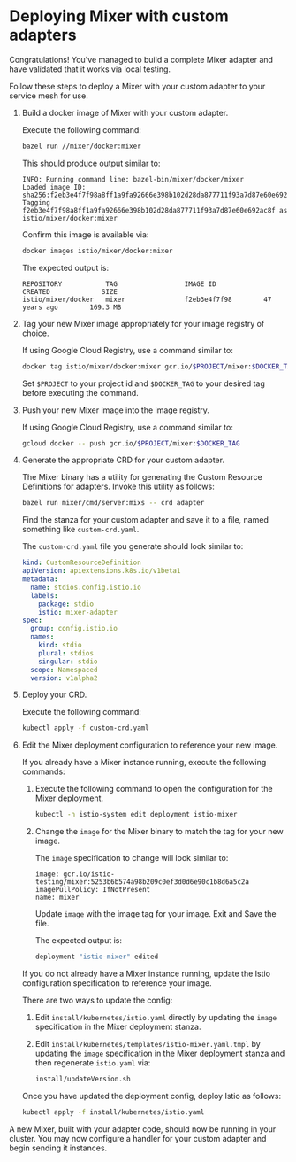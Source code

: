 # Deploying Mixer with custom adapters

Congratulations! You've managed to build a complete Mixer adapter and have validated
that it works via local testing.

Follow these steps to deploy a Mixer with your custom adapter to your service
mesh for use.

1. Build a docker image of Mixer with your custom adapter.

   Execute the following command:

   ```bash
   bazel run //mixer/docker:mixer
   ```

   This should produce output similar to:

   ```
   INFO: Running command line: bazel-bin/mixer/docker/mixer
   Loaded image ID: sha256:f2eb3e4f7f98a8ff1a9fa92666e398b102d28da877711f93a7d87e60e692ac8f
   Tagging f2eb3e4f7f98a8ff1a9fa92666e398b102d28da877711f93a7d87e60e692ac8f as istio/mixer/docker:mixer
   ```

   Confirm this image is available via:

   ```bash
   docker images istio/mixer/docker:mixer
   ```

   The expected output is:

   ```
   REPOSITORY           TAG                 IMAGE ID            CREATED             SIZE
   istio/mixer/docker   mixer               f2eb3e4f7f98        47 years ago        169.3 MB
   ```

1. Tag your new Mixer image appropriately for your image registry of choice.

   If using Google Cloud Registry, use a command similar to:
   
   ```bash
   docker tag istio/mixer/docker:mixer gcr.io/$PROJECT/mixer:$DOCKER_TAG   
   ```
   
   Set `$PROJECT` to your project id and `$DOCKER_TAG` to your desired tag before executing the command.
   
1. Push your new Mixer image into the image registry.

   If using Google Cloud Registry, use a command similar to:
   
   ```bash
   gcloud docker -- push gcr.io/$PROJECT/mixer:$DOCKER_TAG
   ```
   
1. Generate the appropriate CRD for your custom adapter.

   The Mixer binary has a utility for generating the Custom Resource Definitions for adapters. Invoke this utility as follows:
   
   ```bash
   bazel run mixer/cmd/server:mixs -- crd adapter
   ``` 

   Find the stanza for your custom adapter and save it to a file, named something like `custom-crd.yaml`.
   
   The `custom-crd.yaml` file you generate should look similar to:
   
   ```yaml
   kind: CustomResourceDefinition
   apiVersion: apiextensions.k8s.io/v1beta1
   metadata:
     name: stdios.config.istio.io
     labels:
       package: stdio
       istio: mixer-adapter
   spec:
     group: config.istio.io
     names:
       kind: stdio
       plural: stdios
       singular: stdio
     scope: Namespaced
     version: v1alpha2
   ```

1. Deploy your CRD.

   Execute the following command:
   
   ```bash
   kubectl apply -f custom-crd.yaml
   ```

   
1. Edit the Mixer deployment configuration to reference your new image.

   If you already have a Mixer instance running, execute the following commands:
   
   1. Execute the following command to open the configuration for the Mixer deployment.
   
      ```bash
      kubectl -n istio-system edit deployment istio-mixer
      ```
      
   1. Change the `image` for the Mixer binary to match the tag for your new image.
   
      The `image` specification to change will look similar to:
      
      ```
      image: gcr.io/istio-testing/mixer:5253b6b574a98b209c0ef3d0d6e90c1b8d6a5c2a
      imagePullPolicy: IfNotPresent
      name: mixer
      ```
      
      Update `image` with the image tag for your image. Exit and Save the file.
      
      The expected output is:
      
      ```bash
      deployment "istio-mixer" edited
      ```
   
   If you do not already have a Mixer instance running, update the Istio configuration specification to reference your image.
   
   There are two ways to update the config:
   1. Edit `install/kubernetes/istio.yaml` directly by updating the `image` specification in the Mixer deployment stanza.
   1. Edit `install/kubernetes/templates/istio-mixer.yaml.tmpl` by updating the `image` specification in the Mixer deployment stanza and then regenerate `istio.yaml` via:
   
      ```bash
      install/updateVersion.sh
      ```

   Once you have updated the deployment config, deploy Istio as follows:
   
   ```bash
   kubectl apply -f install/kubernetes/istio.yaml 
   ```
 
 A new Mixer, built with your adapter code, should now be running in your cluster. You may now configure a handler for your custom adapter and begin sending it instances.